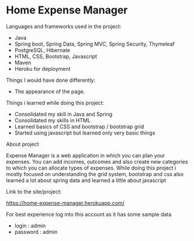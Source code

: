 # Home Expense Manager

Languages and frameworks used in the project:

- Java
- Spring boot, Spring Data, Spring MVC, Spring Security, Thymeleaf
- PostgreSQL, Hibernate
- HTML, CSS, Bootstrap, Javascript
- Maven
- Heroku for deployment

Things I would have done differently:
- The appearance of the page.

Things i learned while doing this project:
- Consolidated my skill in Java and Spring
- Consolidated my skills in HTML
- Learned basics of CSS and bootstrap / bootstrap grid
- Started using javascript but learned only very basic things

About project

Expense Manager is a web application in which you can plan your expenses.
You can add incomes, outcomes and also create new categories to which you can
allocate types of expenses. While doing this project i mostly focused on understanding the grid system,
bootstrap and css also learned a lot about spring data and learned a little about javascript

Link to the site/project:

https://home-expense-manager.herokuapp.com/

For best experience log into this account as it has some sample data

- login : admin
- password : admin


